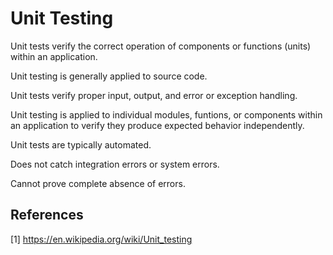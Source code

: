 # Unit Testing

Unit tests verify the correct operation of components or functions (units) within an application.

Unit testing is generally applied to source code.

Unit tests verify proper input, output, and error or exception handling.

Unit testing is applied to individual modules, funtions, or components within an application to verify they produce expected behavior independently.

Unit tests are typically automated.

Does not catch integration errors or system errors.

Cannot prove complete absence of errors.

## References

[1] https://en.wikipedia.org/wiki/Unit_testing